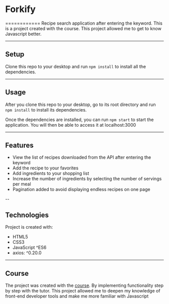# Forkify

============
Recipe search application after entering the keyword. This is a project created with the course. This project allowed me to get to know Javascript better.

---

## Setup

Clone this repo to your desktop and run `npm install` to install all the dependencies.

---

## Usage

After you clone this repo to your desktop, go to its root directory and run `npm install` to install its dependencies.

Once the dependencies are installed, you can run `npm start` to start the application. You will then be able to access it at localhost:3000

---

## Features

- View the list of recipes downloaded from the API after entering the keyword
- Add the recipe to your favorites
- Add ingredients to your shopping list
- Increase the number of ingredients by selecting the number of servings per meal
- Pagination added to avoid displaying endless recipes on one page

--

## Technologies

Project is created with:

- HTML5
- CSS3
- JavaScript ^ES6
- axios: ^0.20.0

---

## Course

The project was created with the [course](https://www.udemy.com/course/the-complete-javascript-course/learn/lecture/22649329?start=0#overview).
By implementing functionality step by step with the tutor. This project allowed me to deepen my knowledge of front-end developer tools and make me more familiar with Javascript
